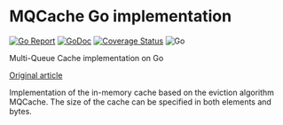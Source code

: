 # MQCache Go implementation
[![Go Report](https://goreportcard.com/badge/github.com/satmaelstorm/mqcache)](https://goreportcard.com/report/github.com/valyala/fasthttp) 
[![GoDoc](https://godoc.org/github.com/satmaelstorm/mqcache?status.svg)](http://godoc.org/github.com/satmaeltorm/mqcache)
[![Coverage Status](https://coveralls.io/repos/github/satmaelstorm/mqcache/badge.svg?branch=master)](https://coveralls.io/github/satmaelstorm/mqcache?branch=master) 
![Go](https://github.com/kak-tus/nan/workflows/Go/badge.svg)

Multi-Queue Cache implementation on Go

[Original article](https://www.usenix.org/legacy/events/usenix01/full_papers/zhou/zhou.pdf)

Implementation of the in-memory cache based on the eviction algorithm MQCache. 
The size of the cache can be specified in both elements and bytes.
